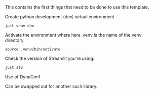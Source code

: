 This contains the first things that need to be done to use this template.

Create python development (dev) virtual environment

`just venv dev`

Activate the environment where here .venv is the name of the venv directory

`source .venv/bin/activate`

Check the version of Streamlit you're using:

`just stv`


Use of DynaConf

Can be swapped out for another such library.